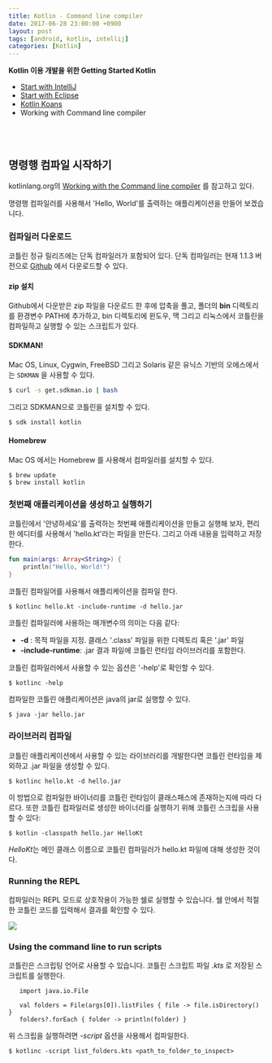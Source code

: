 ```yaml
---
title: Kotlin - Command line compiler
date: 2017-06-28 23:00:00 +0900
layout: post
tags: [android, kotlin, intellij]
categories: [Kotlin]
---
```


**Kotlin 이용 개발을 위한 Getting Started Kotlin**
 - [Start with IntelliJ](/kotlin/2017/06/28/tutorial-start-with-intellij.html)
 - [Start with Eclipse](/kotlin/2017/06/29/tutorial-start-with-eclipse.html)
 - [Kotlin Koans](/kotlin/2017/06/29/tutorial-koans.html)
 - Working with Command line compiler

<br/>
<br/>

## 명령행 컴파일 시작하기

kotlinlang.org의 [Working with the Command line compiler](https://kotlinlang.org/docs/tutorials/command-line.html) 를 참고하고 있다.

명령행 컴파일러를 사용해서 'Hello, World'를 출력하는 애플리케이션을 만들어 보겠습니다.


### 컴파일러 다운로드

코틀린 정규 릴리즈에는 단독 컴파일러가 포함되어 있다. 단독 컴파일러는 현재 1.1.3 버전으로 [Github](https://github.com/JetBrains/kotlin/releases/tag/build-1.1.3) 에서 다운로드할 수 있다.

#### zip 설치

Github에서 다운받은 zip 파일을 다운로드 한 후에 압축을 풀고, 폴더의 **bin** 디렉토리를 환경변수 PATH에 추가하고, bin 디렉토리에 윈도우, 맥 그리고 리눅스에서 코틀린을 컴파일하고 실행할 수 있는 스크립트가 있다.

#### SDKMAN!
Mac OS, Linux, Cygwin, FreeBSD 그리고 Solaris 같은 유닉스 기반의 오에스에서는 `SDKMAN` 을 사용할 수 있다.

```sh
$ curl -s get.sdkman.io | bash
```

그리고 SDKMAN으로 코틀린을 설치할 수 있다.

```sh
$ sdk install kotlin
```


#### Homebrew

Mac OS 에서는 Homebrew 를 사용해서 컴파일러를 설치할 수 있다.

```
$ brew update
$ brew install kotlin
```


### 첫번째 애플리케이션을 생성하고 실행하기

코틀린에서 '안녕하세요'를 출력하는 첫번째 애플리케이션을 만들고 실행해 보자, 편리한 에디터를 사용해서 'hello.kt'라는 파일을 만든다. 그리고 아래 내용을 입력하고 저장한다.

``` kotlin
fun main(args: Array<String>) {
    println("Hello, World!")
}
```

코틀린 컴파일어를 사용해서 애플리케이션을 컴파일 한다.

```
$ kotlinc hello.kt -include-runtime -d hello.jar
```

코틀린 컴파일러에 사용하는 매개변수의 의미는 다음 같다:
 - **-d** : 목적 파일을 지정. 클래스 '.class' 파일을 위한 디렉토리 혹은 '.jar' 파일
 - **-include-runtime**: .jar 결과 파일에 코틀린 런타임 라이브러리를 포함한다.

코틀린 컴파일러에서 사용할 수 있는 옵션은 '-help'로 확인할 수 있다.

```
$ kotlinc -help
```

컴파일한 코틀린 애플리케이션은 java의 jar로 실행할 수 있다.

```
$ java -jar hello.jar
```


### 라이브러리 컴파일

코틀린 애플리케이션에서 사용할 수 있는 라이브러리를 개발한다면 코틀린 런타임을 제외하고 .jar 파일을 생성할 수 있다.

```
$ kotlinc hello.kt -d hello.jar
```

이 방법으로 컴파일한 바이너리를 코틀린 런타임이 클래스패스에 존재하는지에 따라 다르다.
또한 코틀린 컴파일러로 생성한 바이너리를 실행하기 위해 코틀린 스크립을 사용할 수 있다:

```
$ kotlin -classpath hello.jar HelloKt
```

*HelloKt*는 메인 클래스 이름으로 코틀린 컴파일러가 hello.kt 파일에 대해 생성한 것이다.



### Running the REPL

컴파일러는 REPL 모드로 상호작용이 가능한 쉘로 실행할 수 있습니다. 쉘 안에서 적절한 코틀린 코드를 입력해서 결과를 확인할 수 있다.

![](https://kotlinlang.org/assets/images/tutorials/command-line/kotlin_shell.png)


### Using the command line to run scripts

코틀린은 스크립팅 언어로 사용할 수 있습니다. 코틀린 스크립트 파일 *.kts* 로 저장된 스크립트를 실행한다.


```
   import java.io.File

   val folders = File(args[0]).listFiles { file -> file.isDirectory() }
   folders?.forEach { folder -> println(folder) }
```

위 스크립을 실행하려면 *-script* 옵션을 사용해서 컴파일한다.


```
$ kotlinc -script list_folders.kts <path_to_folder_to_inspect>
```

